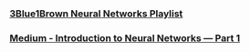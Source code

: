 ### [3Blue1Brown Neural Networks Playlist](https://youtube.com/playlist?list=PLZHQObOWTQDNU6R1_67000Dx_ZCJB-3pi&si=JSNfDauy4NFC2Pjw)
### [Medium - Introduction to Neural Networks — Part 1](https://medium.com/deep-learning-demystified/introduction-to-neural-networks-part-1-e13f132c6d7e)